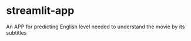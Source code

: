 # streamlit-app
 An APP for predicting English level needed to understand the movie by its subtitles
